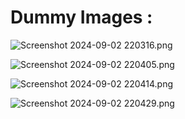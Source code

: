 # Dummy Images : 

![Screenshot 2024-09-02 220316.png](images%2FScreenshot%202024-09-09%135551.png)

![Screenshot 2024-09-02 220405.png](images%2FScreenshot%202024-09-09%135556.png)

![Screenshot 2024-09-02 220414.png](images%2FScreenshot%202024-09-09%135623.png)

![Screenshot 2024-09-02 220429.png](images%2FScreenshot%202024-09-09%135636.png)

